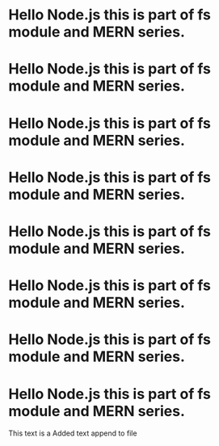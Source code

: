 # Hello Node.js this is part of fs module and MERN series.
# Hello Node.js this is part of fs module and MERN series.
# Hello Node.js this is part of fs module and MERN series.

# Hello Node.js this is part of fs module and MERN series.
# Hello Node.js this is part of fs module and MERN series.
# Hello Node.js this is part of fs module and MERN series.
# Hello Node.js this is part of fs module and MERN series.

# Hello Node.js this is part of fs module and MERN series.
This text is a Added text append to file